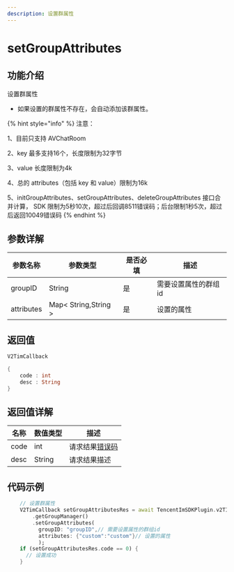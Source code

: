 ```yaml
---
description: 设置群属性
---
```


# setGroupAttributes

## 功能介绍

设置群属性

* 如果设置的群属性不存在，会自动添加该群属性。

{% hint style="info" %}
注意：&#x20;

1、目前只支持 AVChatRoom&#x20;

2、key 最多支持16个，长度限制为32字节&#x20;

3、value 长度限制为4k&#x20;

4、总的 attributes（包括 key 和 value）限制为16k&#x20;

5、initGroupAttributes、setGroupAttributes、deleteGroupAttributes 接口合并计算， SDK 限制为5秒10次，超过后回调8511错误码；后台限制1秒5次，超过后返回10049错误码
{% endhint %}

## 参数详解

| 参数名称       | 参数类型                 | 是否必填 | 描述          |
| ---------- | -------------------- | ---- | ----------- |
| groupID    | String               | 是    | 需要设置属性的群组id |
| attributes | Map< String,String > | 是    | 设置的属性       |

## 返回值

```dart
V2TimCallback

{
    code : int
    desc : String
}
```

## 返回值详解

| 名称   | 数值类型   | 描述                                                             |
| ---- | ------ | -------------------------------------------------------------- |
| code | int    | 请求结果[错误码](https://cloud.tencent.com/document/product/269/1671) |
| desc | String | 请求结果描述                                                         |

## 代码示例  &#x20;

```dart
    // 设置群属性
    V2TimCallback setGroupAttributesRes = await TencentImSDKPlugin.v2TIMManager
        .getGroupManager()
        .setGroupAttributes(
          groupID: "groupID",// 需要设置属性的群组id
          attributes: {"custom":"custom"}// 设置的属性
          );
    if (setGroupAttributesRes.code == 0) {
      // 设置成功
    }

```
